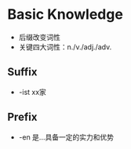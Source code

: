 # Basic Knowledge

- 后缀改变词性
- 关键四大词性：n./v./adj./adv.

## Suffix

- -ist xx家 

## Prefix

- -en 是...具备一定的实力和优势
